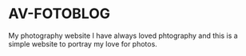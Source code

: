 # AV-FOTOBLOG
My photography website
I have always loved phtography and this is a simple website to portray my love for photos.
